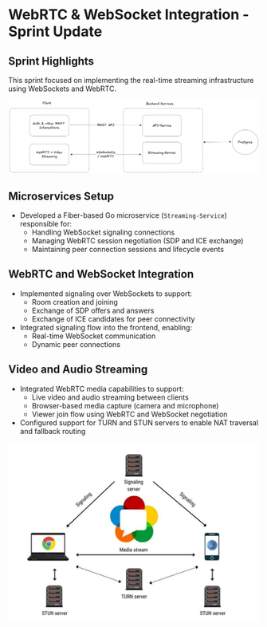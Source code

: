 # WebRTC & WebSocket Integration - Sprint Update

## Sprint Highlights

This sprint focused on implementing the real-time streaming infrastructure using WebSockets and WebRTC.

![Architecture Diagram](assets/Architecture.png)

## Microservices Setup

- Developed a Fiber-based Go microservice (`Streaming-Service`) responsible for:
  - Handling WebSocket signaling connections
  - Managing WebRTC session negotiation (SDP and ICE exchange)
  - Maintaining peer connection sessions and lifecycle events

## WebRTC and WebSocket Integration

- Implemented signaling over WebSockets to support:
  - Room creation and joining
  - Exchange of SDP offers and answers
  - Exchange of ICE candidates for peer connectivity
- Integrated signaling flow into the frontend, enabling:
  - Real-time WebSocket communication
  - Dynamic peer connections

## Video and Audio Streaming

- Integrated WebRTC media capabilities to support:
  - Live video and audio streaming between clients
  - Browser-based media capture (camera and microphone)
  - Viewer join flow using WebRTC and WebSocket negotiation
- Configured support for TURN and STUN servers to enable NAT traversal and fallback routing

![WebRTC](assets/WebRTC.png)
